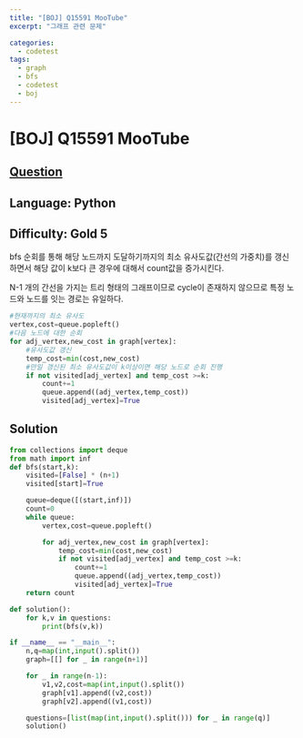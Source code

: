 ```yaml
---
title: "[BOJ] Q15591 MooTube"
excerpt: "그래프 관련 문제"

categories:
  - codetest
tags:
  - graph
  - bfs
  - codetest
  - boj
---
```

# [BOJ] Q15591 MooTube
## [Question](https://www.acmicpc.net/problem/15591)
## Language: Python
## Difficulty: Gold 5

bfs 순회를 통해 해당 노드까지 도달하기까지의 최소 유사도값(간선의 가중치)를 갱신하면서 해당 값이 k보다 큰 경우에 대해서 count값을 증가시킨다. 

N-1 개의 간선을 가지는 트리 형태의 그래프이므로 cycle이 존재하지 않으므로 특정 노드와 노드를 잇는 경로는 유일하다.

```python
#현재까지의 최소 유사도
vertex,cost=queue.popleft()
#다음 노드에 대한 순회
for adj_vertex,new_cost in graph[vertex]:
    #유사도값 갱신
    temp_cost=min(cost,new_cost)
    #만일 갱신된 최소 유사도값이 k이상이면 해당 노드로 순회 진행
    if not visited[adj_vertex] and temp_cost >=k:
        count+=1
        queue.append((adj_vertex,temp_cost))
        visited[adj_vertex]=True
```


## Solution 

```python
from collections import deque
from math import inf
def bfs(start,k):
    visited=[False] * (n+1)
    visited[start]=True

    queue=deque([(start,inf)])
    count=0
    while queue:
        vertex,cost=queue.popleft()

        for adj_vertex,new_cost in graph[vertex]:
            temp_cost=min(cost,new_cost)
            if not visited[adj_vertex] and temp_cost >=k:
                count+=1
                queue.append((adj_vertex,temp_cost))
                visited[adj_vertex]=True
    return count

def solution():
    for k,v in questions:
        print(bfs(v,k))

if __name__ == "__main__":
    n,q=map(int,input().split())
    graph=[[] for _ in range(n+1)]

    for _ in range(n-1):
        v1,v2,cost=map(int,input().split())
        graph[v1].append((v2,cost))
        graph[v2].append((v1,cost))

    questions=[list(map(int,input().split())) for _ in range(q)]
    solution()
```